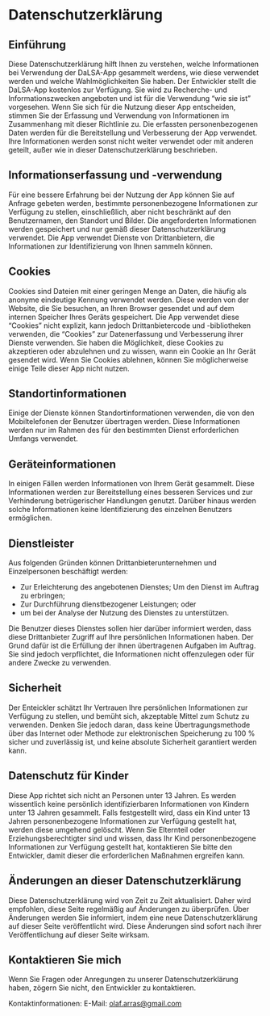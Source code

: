 # Datenschutzerklärung

## Einführung

Diese Datenschutzerklärung hilft Ihnen zu verstehen, welche Informationen bei Verwendung der DaLSA-App gesammelt werdens, wie diese verwendet werden und welche Wahlmöglichkeiten Sie haben. 
Der Entwickler stellt die DaLSA-App kostenlos zur Verfügung. Sie wird zu Recherche- und Informationszwecken angeboten und ist für die Verwendung “wie sie ist” vorgesehen. 
Wenn Sie sich für die Nutzung dieser App entscheiden, stimmen Sie der Erfassung und Verwendung von Informationen im Zusammenhang mit dieser Richtlinie zu. 
Die erfassten personenbezogenen Daten werden für die Bereitstellung und Verbesserung der App verwendet. Ihre Informationen werden sonst nicht weiter verwendet oder mit anderen geteilt, 
außer wie in dieser Datenschutzerklärung beschrieben. 

## Informationserfassung und -verwendung

Für eine bessere Erfahrung bei der Nutzung der App können Sie auf Anfrage gebeten werden, bestimmte personenbezogene Informationen zur Verfügung zu stellen, einschließlich, 
aber nicht beschränkt auf den Benutzernamen, den Standort und Bilder. Die angeforderten Informationen werden gespeichert und nur gemäß dieser Datenschutzerklärung verwendet. 
Die App verwendet Dienste von Drittanbietern, die Informationen zur Identifizierung von Ihnen sammeln können. 

## Cookies

Cookies sind Dateien mit einer geringen Menge an Daten, die häufig als anonyme eindeutige Kennung verwendet werden. Diese werden von der Website, die Sie besuchen, an Ihren Browser gesendet
und auf dem internen Speicher Ihres Geräts gespeichert.
Die App verwendet diese “Cookies” nicht explizit, kann jedoch Drittanbietercode und -bibliotheken verwenden, die “Cookies” zur Datenerfassung und Verbesserung ihrer Dienste verwenden. 
Sie haben die Möglichkeit, diese Cookies zu akzeptieren oder abzulehnen und zu wissen, wann ein Cookie an Ihr Gerät gesendet wird. 
Wenn Sie Cookies ablehnen, können Sie möglicherweise einige Teile dieser App nicht nutzen. 

## Standortinformationen

Einige der Dienste können Standortinformationen verwenden, die von den Mobiltelefonen der Benutzer übertragen werden. Diese Informationen werden nur im Rahmen des für den bestimmten Dienst erforderlichen Umfangs verwendet. 

## Geräteinformationen

In einigen Fällen werden Informationen von Ihrem Gerät gesammelt. Diese Informationen werden zur Bereitstellung eines besseren Services und zur Verhinderung betrügerischer Handlungen genutzt. 
Darüber hinaus werden solche Informationen keine Identifizierung des einzelnen Benutzers ermöglichen. 

## Dienstleister

Aus folgenden Gründen können Drittanbieterunternehmen und Einzelpersonen beschäftigt werden:

- Zur Erleichterung des angebotenen  Dienstes; Um den Dienst im Auftrag zu erbringen;
- Zur Durchführung dienstbezogener Leistungen; oder
- um bei der Analyse der Nutzung des Dienstes zu unterstützen.

Die Benutzer dieses Dienstes sollen hier darüber informiert werden, dass diese Drittanbieter Zugriff auf Ihre persönlichen Informationen haben. 
Der Grund dafür ist die Erfüllung der ihnen übertragenen Aufgaben im Auftrag. Sie sind jedoch verpflichtet, die Informationen nicht offenzulegen oder für andere Zwecke zu verwenden. 

## Sicherheit

Der Enteickler schätzt Ihr Vertrauen Ihre persönlichen Informationen zur Verfügung zu stellen, und bemüht sich, akzeptable Mittel zum Schutz zu verwenden. 
Denken Sie jedoch daran, dass keine Übertragungsmethode über das Internet oder Methode zur elektronischen Speicherung zu 100 % sicher und zuverlässig ist, und keine absolute Sicherheit garantiert werden kann. 

## Datenschutz für Kinder

Diese App richtet sich nicht an Personen unter 13 Jahren. Es werden wissentlich keine persönlich identifizierbaren Informationen von Kindern unter 13 Jahren gesammelt. 
Falls festgestellt wird, dass ein Kind unter 13 Jahren personenbezogene Informationen zur Verfügung gestellt hat, werden diese umgehend gelöscht. 
Wenn Sie Elternteil oder Erziehungsberechtigter sind und wissen, dass Ihr Kind personenbezogene Informationen zur Verfügung gestellt hat, 
kontaktieren Sie bitte den Entwickler, damit dieser die erforderlichen Maßnahmen ergreifen kann.

## Änderungen an dieser Datenschutzerklärung

Diese Datenschutzerklärung wird von Zeit zu Zeit aktualisiert. Daher wird empfohlen, diese Seite regelmäßig auf Änderungen zu überprüfen.
Über Änderungen werden Sie informiert, indem eine neue Datenschutzerklärung auf dieser Seite veröffentlicht wird. Diese Änderungen sind sofort nach ihrer Veröffentlichung auf dieser Seite wirksam.

## Kontaktieren Sie mich

Wenn Sie Fragen oder Anregungen zu unserer Datenschutzerklärung haben, zögern Sie nicht, den Entwickler zu kontaktieren.

Kontaktinformationen: E-Mail: olaf.arras@gmail.com
